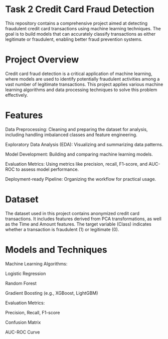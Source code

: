 # Task 2 Credit Card Fraud Detection

This repository contains a comprehensive project aimed at detecting fraudulent credit card transactions using machine learning techniques. The goal is to build models that can accurately classify transactions as either legitimate or fraudulent, enabling better fraud prevention systems.

# Project Overview

Credit card fraud detection is a critical application of machine learning, where models are used to identify potentially fraudulent activities among a vast number of legitimate transactions. This project applies various machine learning algorithms and data processing techniques to solve this problem effectively.

# Features

Data Preprocessing: Cleaning and preparing the dataset for analysis, including handling imbalanced classes and feature engineering.

Exploratory Data Analysis (EDA): Visualizing and summarizing data patterns.

Model Development: Building and comparing machine learning models.

Evaluation Metrics: Using metrics like precision, recall, F1-score, and AUC-ROC to assess model performance.

Deployment-ready Pipeline: Organizing the workflow for practical usage.

# Dataset

The dataset used in this project contains anonymized credit card transactions. It includes features derived from PCA transformations, as well as the Time and Amount features. The target variable (Class) indicates whether a transaction is fraudulent (1) or legitimate (0).

# Models and Techniques

Machine Learning Algorithms:

Logistic Regression

Random Forest

Gradient Boosting (e.g., XGBoost, LightGBM)

Evaluation Metrics:

Precision, Recall, F1-score

Confusion Matrix

AUC-ROC Curve
